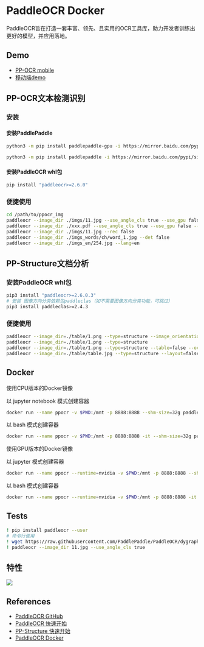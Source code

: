 # PaddleOCR Docker

PaddleOCR旨在打造一套丰富、领先、且实用的OCR工具库，助力开发者训练出更好的模型，并应用落地。

## Demo
- [PP-OCR mobile](https://www.paddlepaddle.org.cn/hub/scene/ocr)
- [移动端demo](https://ai.baidu.com/easyedge/app/openSource?from=paddlelite)

## PP-OCR文本检测识别
### 安装
#### 安装PaddlePaddle
```sh
python3 -m pip install paddlepaddle-gpu -i https://mirror.baidu.com/pypi/simple
```
```sh
python3 -m pip install paddlepaddle -i https://mirror.baidu.com/pypi/simple
```

#### 安装PaddleOCR whl包
```sh
pip install "paddleocr>=2.6.0"
```

### 便捷使用
```sh
cd /path/to/ppocr_img
paddleocr --image_dir ./imgs/11.jpg --use_angle_cls true --use_gpu false
paddleocr --image_dir ./xxx.pdf --use_angle_cls true --use_gpu false --page_num 2
paddleocr --image_dir ./imgs/11.jpg --rec false
paddleocr --image_dir ./imgs_words/ch/word_1.jpg --det false
paddleocr --image_dir ./imgs_en/254.jpg --lang=en
```

## PP-Structure文档分析
### 安装PaddleOCR whl包
```sh
pip3 install "paddleocr>=2.6.0.3"
# 安装 图像方向分类依赖包paddleclas（如不需要图像方向分类功能，可跳过）
pip3 install paddleclas>=2.4.3
```

### 便捷使用
```sh
paddleocr --image_dir=./table/1.png --type=structure --image_orientation=true
paddleocr --image_dir=./table/1.png --type=structure
paddleocr --image_dir=./table/1.png --type=structure --table=false --ocr=false
paddleocr --image_dir=./table/table.jpg --type=structure --layout=false
```

## Docker
使用CPU版本的Docker镜像

以 jupyter notebook 模式创建容器
```sh
docker run --name ppocr -v $PWD:/mnt -p 8888:8888 --shm-size=32g paddlecloud/paddleocr:2.6-cpu-latest
```
以 bash 模式创建容器
```sh
docker run --name ppocr -v $PWD:/mnt -p 8888:8888 -it --shm-size=32g paddlecloud/paddleocr:2.6-cpu-latest /bin/bash
```
使用GPU版本的Docker镜像

以 jupyter 模式创建容器
```sh
docker run --name ppocr --runtime=nvidia -v $PWD:/mnt -p 8888:8888 --shm-size=32g paddlecloud/paddleocr:2.6-gpu-cuda10.2-cudnn7-latest
```
以 bash 模式创建容器
```sh
docker run --name ppocr --runtime=nvidia -v $PWD:/mnt -p 8888:8888 -it --shm-size=32g paddlecloud/paddleocr:2.6-gpu-cuda10.2-cudnn7-latest /bin/bash
```

## Tests
```sh
! pip install paddleocr --user
# 命令行使用
! wget https://raw.githubusercontent.com/PaddlePaddle/PaddleOCR/dygraph/doc/imgs/11.jpg
! paddleocr --image_dir 11.jpg --use_angle_cls true
```

## 特性
![](https://user-images.githubusercontent.com/25809855/186170862-b8f80f6c-fee7-4b26-badc-de9c327c76ce.png)

## References
- [PaddleOCR GitHub](https://github.com/PaddlePaddle/PaddleOCR)
- [PaddleOCR 快速开始](https://github.com/PaddlePaddle/PaddleOCR/blob/release/2.6/doc/doc_ch/quickstart.md)
- [PP-Structure 快速开始](https://github.com/PaddlePaddle/PaddleOCR/blob/release/2.6/ppstructure/docs/quickstart.md)
- [PaddleOCR Docker](https://hub.docker.com/r/paddlecloud/paddleocr)